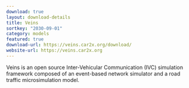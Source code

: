 ```yaml
---
download: true
layout: download-details
title: Veins
sortkey: "2030-09-01"
category: models
featured: true
download-url: https://veins.car2x.org/download/
website-url: https://veins.car2x.org
---
```


Veins is an open source Inter-Vehicular Communication (IVC) simulation framework composed of an event-based network simulator and a road traffic microsimulation model.
